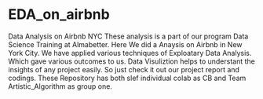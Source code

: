 # EDA_on_airbnb
Data Analysis on Airbnb NYC
These analysis is a part of our program Data Science Training at Almabetter. Here We did a Anaysis on Airbnb in New York City. We have applied various techniques of Exploatary Data Analysis. Which gave various outcomes to us. Data Visuliztion helps to understant the insights of any project easily. So just check it out our project report and codings.
These Repository has both slef individual colab as CB and Team Artistic_Algorithm as group one.
